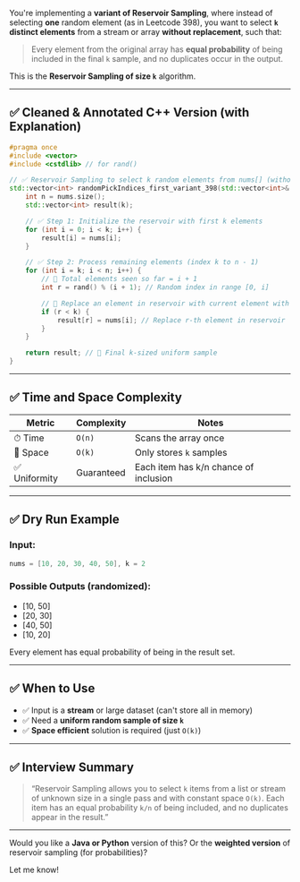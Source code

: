 You're implementing a **variant of Reservoir Sampling**, where instead of selecting **one** random element (as in Leetcode 398), you want to select **`k` distinct elements** from a stream or array **without replacement**, such that:

> Every element from the original array has **equal probability** of being included in the final `k` sample, and no duplicates occur in the output.

This is the **Reservoir Sampling of size `k`** algorithm.

---

## ✅ Cleaned & Annotated C++ Version (with Explanation)

```cpp
#pragma once
#include <vector>
#include <cstdlib> // for rand()

// ✅ Reservoir Sampling to select k random elements from nums[] (without replacement)
std::vector<int> randomPickIndices_first_variant_398(std::vector<int>& nums, int k) {
    int n = nums.size();
    std::vector<int> result(k);

    // ✅ Step 1: Initialize the reservoir with first k elements
    for (int i = 0; i < k; i++) {
        result[i] = nums[i];
    }

    // ✅ Step 2: Process remaining elements (index k to n - 1)
    for (int i = k; i < n; i++) {
        // 🔀 Total elements seen so far = i + 1
        int r = rand() % (i + 1); // Random index in range [0, i]

        // 🧠 Replace an element in reservoir with current element with probability k/i
        if (r < k) {
            result[r] = nums[i]; // Replace r-th element in reservoir
        }
    }

    return result; // 🎯 Final k-sized uniform sample
}
```

---

## ✅ Time and Space Complexity

| Metric       | Complexity | Notes                                 |
| ------------ | ---------- | ------------------------------------- |
| ⏱ Time       | `O(n)`     | Scans the array once                  |
| 🧠 Space     | `O(k)`     | Only stores `k` samples               |
| ✅ Uniformity | Guaranteed | Each item has k/n chance of inclusion |

---

## ✅ Dry Run Example

### Input:

```cpp
nums = [10, 20, 30, 40, 50], k = 2
```

### Possible Outputs (randomized):

* \[10, 50]
* \[20, 30]
* \[40, 50]
* \[10, 20]

Every element has equal probability of being in the result set.

---

## ✅ When to Use

* ✅ Input is a **stream** or large dataset (can't store all in memory)
* ✅ Need a **uniform random sample of size `k`**
* ✅ **Space efficient** solution is required (just `O(k)`)

---

## ✅ Interview Summary

> “Reservoir Sampling allows you to select `k` items from a list or stream of unknown size in a single pass and with constant space `O(k)`. Each item has an equal probability `k/n` of being included, and no duplicates appear in the result.”

---

Would you like a **Java or Python** version of this?
Or the **weighted version** of reservoir sampling (for probabilities)?

Let me know!
